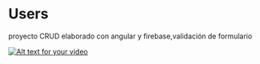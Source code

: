 # Users

proyecto CRUD elaborado con angular y firebase,validación de formulario 

[![Alt text for your video]( )]( https://www.youtube.com/watch?v=flRP17XWqSQ&feature=youtu.be)
